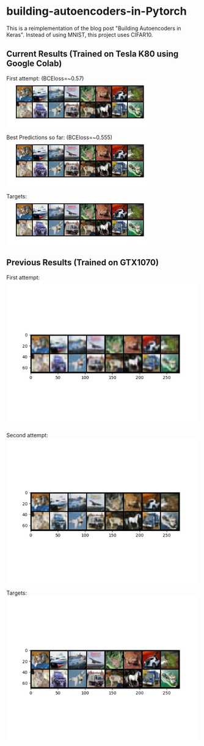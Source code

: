 # building-autoencoders-in-Pytorch
This is a reimplementation of the blog post "Building Autoencoders in Keras". Instead of using MNIST, this project uses CIFAR10.

## Current Results (Trained on Tesla K80 using Google Colab)
First attempt: (BCEloss=~0.57)  
![decode](/weights/colab_predictions.png)

Best Predictions so far: (BCEloss=~0.555)  
![decode](/weights/colab_predictions2.png)

Targets:  
![target](/weights/colab_tar.png)

## Previous Results (Trained on GTX1070)
First attempt:  
![decode](/weights/decoded_img.png)

Second attempt:  
![decode](/weights/decoded_img2.png)

Targets:  
![decode](/weights/target.png)
